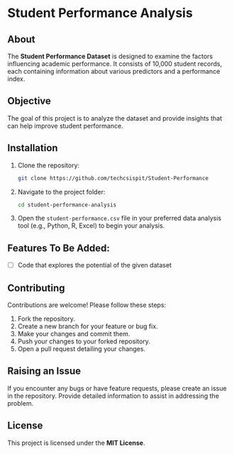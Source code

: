 # Student Performance Analysis

## About
The **Student Performance Dataset** is designed to examine the factors influencing academic performance. It consists of 10,000 student records, each containing information about various predictors and a performance index.

## Objective
The goal of this project is to analyze the dataset and provide insights that can help improve student performance.

## Installation
1. Clone the repository:
   ```bash
   git clone https://github.com/techcsispit/Student-Performance
   ```
2. Navigate to the project folder:
   ```bash
   cd student-performance-analysis
   ```
3. Open the `student-performance.csv` file in your preferred data analysis tool (e.g., Python, R, Excel) to begin your analysis.

## Features To Be Added:
- [ ] Code that explores the potential of the given dataset

## Contributing
Contributions are welcome! Please follow these steps:
1. Fork the repository.
2. Create a new branch for your feature or bug fix.
3. Make your changes and commit them.
4. Push your changes to your forked repository.
5. Open a pull request detailing your changes.

## Raising an Issue
If you encounter any bugs or have feature requests, please create an issue in the repository. Provide detailed information to assist in addressing the problem.

## License
This project is licensed under the **MIT License**.
